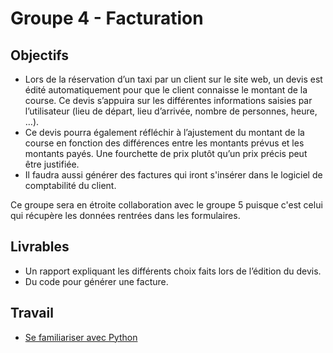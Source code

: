 # Groupe 4 - Facturation


## Objectifs

- Lors de la réservation d’un taxi par un client sur le site web, un devis est édité automatiquement pour que le client connaisse le montant de la course. Ce devis s’appuira sur les différentes informations saisies par l’utilisateur (lieu de départ, lieu d’arrivée, nombre de personnes, heure, …).
- Ce devis pourra également réfléchir à l’ajustement du montant de la course en fonction des différences entre les montants prévus et les montants payés. Une fourchette de prix plutôt qu’un prix précis peut être justifiée.
- Il faudra aussi générer des factures qui iront s'insérer dans le logiciel de comptabilité du client.

Ce groupe sera en étroite collaboration avec le groupe 5 puisque c'est celui qui récupère les données rentrées dans les formulaires.


## Livrables

- Un rapport expliquant les différents choix faits lors de l’édition du devis.
- Du code pour générer une facture.


## Travail

- [Se familiariser avec Python](https://github.com/TaxiSID/Documentation/wiki/Introduction-au-langage-Python)
